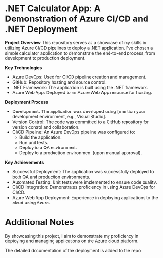 # .NET Calculator App: A Demonstration of Azure CI/CD and .NET Deployment

**Project Overview**
This repository serves as a showcase of my skills in utilizing Azure CI/CD pipelines to deploy a .NET application. I've chosen a simple calculator application to demonstrate the end-to-end process, from development to production deployment.

**Key Technologies**
* Azure DevOps: Used for CI/CD pipeline creation and management.
* GitHub: Repository hosting and source control.
* .NET Framework: The application is built using the .NET framework.
* Azure Web App: Deployed to an Azure Web App resource for hosting.

**Deployment Process**
* Development: The application was developed using [mention your development environment, e.g., Visual Studio].
* Version Control: The code was committed to a GitHub repository for version control and collaboration.
* CI/CD Pipeline: An Azure DevOps pipeline was configured to:
  - Build the application.
  - Run unit tests.
  - Deploy to a QA environment.
  - Deploy to a production environment (upon manual approval).

**Key Achievements**
* Successful Deployment: The application was successfully deployed to both QA and production environments.
* Automated Testing: Unit tests were implemented to ensure code quality.
* CI/CD Integration: Demonstrates proficiency in using Azure DevOps for CI/CD.
* Azure Web App Deployment: Experience in deploying applications to the cloud using Azure.

# Additional Notes
By showcasing this project, I aim to demonstrate my proficiency in deploying and managing applications on the Azure cloud platform.

The detailed documentation of the deployment is added to the repo

